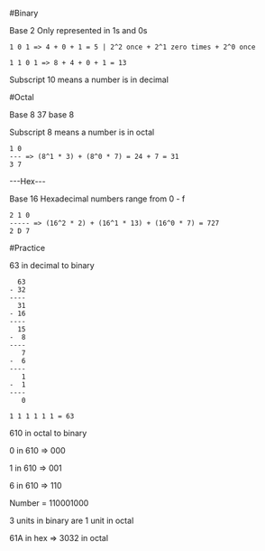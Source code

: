 #Binary

Base 2
Only represented in 1s and 0s

`1 0 1 => 4 + 0 + 1 = 5 | 2^2 once + 2^1 zero times + 2^0 once`

`1 1 0 1 => 8 + 4 + 0 + 1 = 13`

Subscript 10 means a number is in decimal

#Octal

Base 8
37 base 8

Subscript 8 means a number is in octal

````
1 0
--- => (8^1 * 3) + (8^0 * 7) = 24 + 7 = 31
3 7
````
---Hex---

Base 16
Hexadecimal numbers range from 0 - f

````
2 1 0
----- => (16^2 * 2) + (16^1 * 13) + (16^0 * 7) = 727
2 D 7
````


#Practice

63 in decimal to binary
````
  63
- 32
----
  31
- 16
----
  15
-  8
----
   7
-  6
----
   1
-  1
----
   0

1 1 1 1 1 1 = 63
````

610 in octal to binary

0 in 610 => 000

1 in 610 => 001

6 in 610 => 110

Number = 110001000

3 units in binary are 1 unit in octal

61A in hex => 3032 in octal


